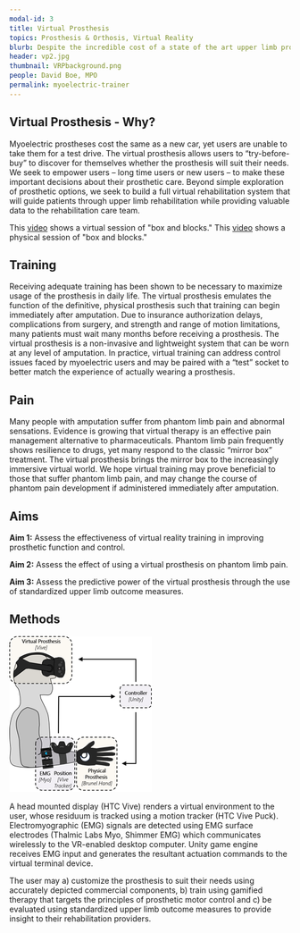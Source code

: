 ```yaml
---
modal-id: 3
title: Virtual Prosthesis
topics: Prosthesis & Orthosis, Virtual Reality
blurb: Despite the incredible cost of a state of the art upper limb prosthesis, they are often abandoned by users who feel they do not match their needs. Effective use of these prostheses requires advanced training methods - which has unfortunately received relatively little focus.
header: vp2.jpg
thumbnail: VRPbackground.png
people: David Boe, MPO
permalink: myoelectric-trainer
---
```

## Virtual Prosthesis - Why?
Myoelectric prostheses cost the same as a new car, yet users are unable to take them for a test drive. The virtual prosthesis allows users to “try-before-buy” to discover for themselves whether the prosthesis will suit their needs. We seek to empower users – long time users or new users – to make these important decisions about their prosthetic care. Beyond simple exploration of prosthetic options, we seek to build a full virtual rehabilitation system that will guide patients through upper limb rehabilitation while providing valuable data to the rehabilitation care team.

This [video](/img/portfolio/VRProsthesisFPV.mp4) shows a virtual session of "box and blocks." This [video](/img/portfolio/VirtualProsthesisPhysicalBrunelBnB.mp4) shows a physical session of "box and blocks."

## Training
Receiving adequate training has been shown to be necessary to maximize usage of the prosthesis in daily life. The virtual prosthesis emulates the function of the definitive, physical prosthesis such that training can begin immediately after amputation. Due to insurance authorization delays, complications from surgery, and strength and range of motion limitations, many patients must wait many months before receiving a prosthesis. The virtual prosthesis is a non-invasive and lightweight system that can be worn at any level of amputation. In practice, virtual training can address control issues faced by myoelectric users and may be paired with a “test” socket to better match the experience of actually wearing a prosthesis.

## Pain
Many people with amputation suffer from phantom limb pain and abnormal sensations. Evidence is growing that virtual therapy is an effective pain management alternative to pharmaceuticals. Phantom limb pain frequently shows resilience to drugs, yet many respond to the classic “mirror box” treatment. The virtual prosthesis brings the mirror box to the increasingly immersive virtual world. We hope virtual training may prove beneficial to those that suffer phantom limb pain, and may change the course of phantom pain development if administered immediately after amputation.  

## Aims
**Aim 1:** Assess the effectiveness of virtual reality training in improving prosthetic function and control.

**Aim 2:** Assess the effect of using a virtual prosthesis on phantom limb pain.

**Aim 3:** Assess the predictive power of the virtual prosthesis through the use of standardized upper limb outcome measures.

## Methods
![virtualprosthesis](/img/portfolio/vp1.png)

A head mounted display (HTC Vive) renders a virtual environment to the user, whose residuum is tracked using a motion tracker (HTC Vive Puck). Electromyographic (EMG) signals are detected using EMG surface electrodes (Thalmic Labs Myo, Shimmer EMG) which communicates wirelessly to the VR-enabled desktop computer. Unity game engine receives EMG input and generates the resultant actuation commands to the virtual terminal device.

The user may a) customize the prosthesis to suit their needs using accurately depicted commercial components, b) train using gamified therapy that targets the principles of prosthetic motor control and c) be evaluated using standardized upper limb outcome measures to provide insight to their rehabilitation providers.
